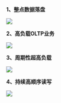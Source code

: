 **1、整点数据落盘**

![](http://imgcache.tcecqpoc.fsphere.cn/image/mc.qcloudimg.com/static/img/fe55cf64bba9717aa3d1ba481162c68f/image.png)

**2、高负载OLTP业务**

![](http://imgcache.tcecqpoc.fsphere.cn/image/mc.qcloudimg.com/static/img/f7d7ddad897df7dde608fda20d5387d5/image.png)


**3、周期性超高负载**

![](http://imgcache.tcecqpoc.fsphere.cn/image/mc.qcloudimg.com/static/img/83c11d14843c325b486993c58c50e408/image.png)

**4、持续高顺序读写**


![](http://imgcache.tcecqpoc.fsphere.cn/image/mc.qcloudimg.com/static/img/01528b8dea5a53d3ffa40e4b2f08c1ae/image.png)
